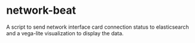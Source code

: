 # network-beat
A script to send network interface card connection status to elasticsearch and a vega-lite visualization to display the data.

